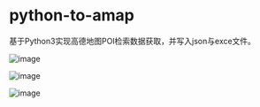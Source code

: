 # python-to-amap
基于Python3实现高德地图POI检索数据获取，并写入json与exce文件。


![image](https://github.com/tianyu8969/python-to-amap/1.jpg)

![image](https://github.com/tianyu8969/python-to-amap/2.jpg)

![image](https://github.com/tianyu8969/python-to-amap/3.jpg)
